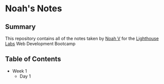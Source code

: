 # Noah's Notes

<!--
# This is an H1 header (largest)
###### This is an H6 header (smallest)
-->
<!--[Link Text](URL)-->

## Summary 

This repository contains all of the notes taken by [Noah V](https://github.com/noahvandenberg) for the [Lighthouse Labs](https://www.lighthouselabs.ca/) Web Development Bootcamp

## Table of Contents
* Week 1
  * Day 1
